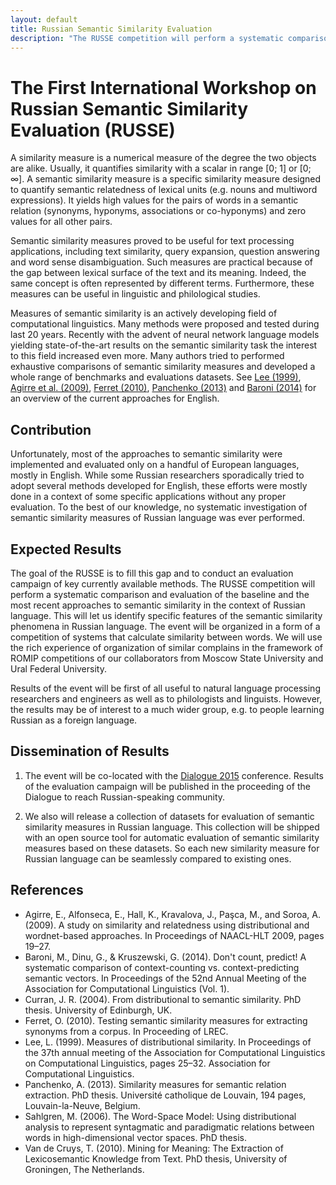 ```yaml
---
layout: default
title: Russian Semantic Similarity Evaluation
description: "The RUSSE competition will perform a systematic comparison and evaluation of the baseline and the most recent approaches to semantic similarity."
---
```


# The First International Workshop on Russian Semantic Similarity Evaluation (RUSSE)

A similarity measure is a numerical measure of the degree the two objects are alike. Usually, it quantifies similarity with a scalar in range [0; 1] or [0; ∞]. A semantic similarity measure is a specific similarity measure designed to quantify semantic relatedness of lexical units (e.g. nouns and multiword expressions). It yields high values for the pairs of words in a semantic relation (synonyms, hyponyms, associations or co-hyponyms) and zero values for all other pairs.

Semantic similarity measures proved to be useful for text processing applications, including text similarity, query expansion, question answering and word sense disambiguation. Such measures are practical because of the gap between lexical surface of the text and its meaning. Indeed, the same concept is often represented by different terms. Furthermore, these measures can be useful in linguistic and philological studies.

Measures of semantic similarity is an actively developing field of computational linguistics. Many methods were proposed and tested during last 20 years. Recently with the advent of neural network language models yielding state-of-the-art results on the semantic similarity task the interest to this field increased even more. Many authors tried to performed exhaustive comparisons of semantic similarity measures and developed a whole range of benchmarks and evaluations datasets. See [Lee (1999)](#Lee99), [Agirre et al. (2009)](#Agirre09), [Ferret (2010)](#Ferret10), [Panchenko (2013)](#Panchenko13) and [Baroni (2014)](#Baroni14) for an overview of the current approaches for English.

## Contribution

Unfortunately, most of the approaches to semantic similarity were implemented and evaluated only on a handful of European languages, mostly in English. While some Russian researchers sporadically tried to adopt several methods developed for English, these efforts were mostly done in a context of some specific applications without any proper evaluation. To the best of our knowledge, no systematic investigation of semantic similarity measures of Russian language was ever performed.

## Expected Results

The goal of the RUSSE is to fill this gap and to conduct an evaluation campaign of key currently available methods. The RUSSE competition will perform a systematic comparison and evaluation of the baseline and the most recent approaches to semantic similarity in the context of Russian language. This will let us identify specific features of the semantic similarity phenomena in Russian language. The event will be organized in a form of a competition of systems that calculate similarity between words. We will use the rich experience of organization of similar complains in the framework of ROMIP competitions of our collaborators from Moscow State University and Ural Federal University.

Results of the event will be first of all useful to natural language processing researchers and engineers as well as to philologists and linguists. However, the results may be of interest to a much wider group, e.g. to people learning Russian as a foreign language.

## Dissemination of Results

1. The event will be co-located with the [Dialogue 2015](http://www.dialog-21.ru/en/) conference. Results of the evaluation campaign will be published in the proceeding of the Dialogue to reach Russian-speaking community.

2. We also will release a collection of datasets for evaluation of semantic similarity measures in Russian language. This collection will be shipped with an open source tool for automatic evaluation of semantic similarity measures based on these datasets. So each new similarity measure for Russian language can be seamlessly compared to existing ones.

## References

* Agirre, E., Alfonseca, E., Hall, K., Kravalova, J., Paşca, M., and Soroa, A. (2009). A study on similarity and relatedness using distributional and wordnet-based approaches. In Proceedings of NAACL-HLT 2009, pages 19–27.
* Baroni, M., Dinu, G., & Kruszewski, G. (2014). Don't count, predict! A systematic comparison of context-counting vs. context-predicting semantic vectors. In Proceedings of the 52nd Annual Meeting of the Association for Computational Linguistics (Vol. 1).
* Curran, J. R. (2004). From distributional to semantic similarity. PhD thesis. University of Edinburgh, UK.
* Ferret, O. (2010). Testing semantic similarity measures for extracting synonyms from a corpus. In Proceeding of LREC.
* Lee, L. (1999). Measures of distributional similarity. In Proceedings of the 37th annual meeting of the Association for Computational Linguistics on Computational Linguistics, pages 25–32\. Association for Computational Linguistics.
* Panchenko, A. (2013). Similarity measures for semantic relation extraction. PhD thesis. Université catholique de Louvain, 194 pages, Louvain-la-Neuve, Belgium.
* Sahlgren, M. (2006). The Word-Space Model: Using distributional analysis to represent syntagmatic and paradigmatic relations between words in high-dimensional vector spaces. PhD thesis.
* Van de Cruys, T. (2010). Mining for Meaning: The Extraction of Lexicosemantic Knowledge from Text. PhD thesis, University of Groningen, The Netherlands.
